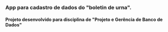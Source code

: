 ### App para cadastro de dados do "boletin de urna".  
#### Projeto desenvolvido para disciplina de "Projeto e Gerência de Banco de Dados"